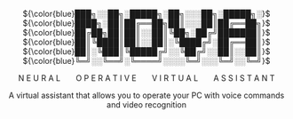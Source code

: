 <p align="center">
${\color{blue}███╗░░██╗░█████╗░██╗░░░██╗░█████╗░}$<br>
${\color{blue}████╗░██║██╔══██╗██║░░░██║██╔══██╗}$<br>
${\color{blue}██╔██╗██║██║░░██║╚██╗░██╔╝███████║}$<br>
${\color{blue}██║╚████║██║░░██║░╚████╔╝░██╔══██║}$<br>
${\color{blue}██║░╚███║╚█████╔╝░░╚██╔╝░░██║░░██║}$<br>
${\color{blue}╚═╝░░╚══╝░╚════╝░░░░╚═╝░░░╚═╝░░╚═╝}$
</p>
<p align="center">
N E U R A L  O P E R A T I V E  V I R T U A L  A S S I S T A N T
</p>

<p align="center">
A virtual assistant that allows you to operate your PC with voice commands and video recognition
</p>
